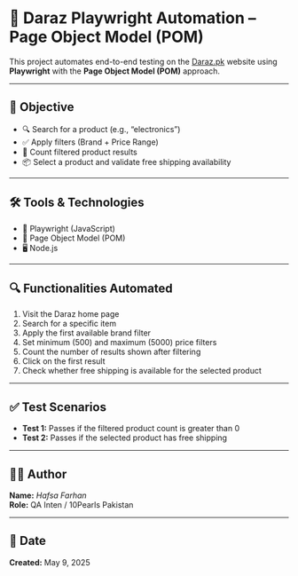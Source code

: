 # 🧪 Daraz Playwright Automation – Page Object Model (POM)

This project automates end-to-end testing on the [Daraz.pk](https://www.daraz.pk) website using **Playwright** with the **Page Object Model (POM)** approach.

---

## 🎯 Objective

- 🔍 Search for a product (e.g., “electronics”)
- ✅ Apply filters (Brand + Price Range)
- 🔢 Count filtered product results
- 📦 Select a product and validate free shipping availability

---

## 🛠️ Tools & Technologies

- 🧱 Playwright (JavaScript)
- 📁 Page Object Model (POM)
- 🖥️ Node.js

---

## 🔍 Functionalities Automated

1. Visit the Daraz home page
2. Search for a specific item
3. Apply the first available brand filter
4. Set minimum (500) and maximum (5000) price filters
5. Count the number of results shown after filtering
6. Click on the first result
7. Check whether free shipping is available for the selected product

---

## ✅ Test Scenarios

- **Test 1:** Passes if the filtered product count is greater than 0
- **Test 2:** Passes if the selected product has free shipping

---

## 👨‍💻 Author

**Name:** *Hafsa Farhan*  
**Role:** QA Inten / 10Pearls Pakistan

---

## 📅 Date

**Created:** May 9, 2025  



